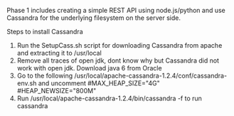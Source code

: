 Phase 1 includes creating a simple REST API using node.js/python and use Cassandra for the underlying filesystem on the server side.

Steps to install Cassandra

1. Run the SetupCass.sh script for downloading Cassandra from apache and extracting it to /usr/local
2. Remove all traces of open jdk, dont know why but Cassandra did not work with open jdk. Download java 6 from Oracle
3. Go to the following /usr/local/apache-cassandra-1.2.4/conf/cassandra-env.sh and uncomment 
#MAX_HEAP_SIZE="4G"
#HEAP_NEWSIZE="800M"
4. Run /usr/local/apache-cassandra-1.2.4/bin/cassandra -f to run cassandra


